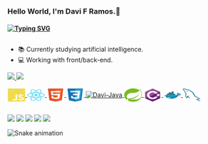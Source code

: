 ### Hello World, I'm Davi F Ramos.👋
#### [![Typing SVG](https://readme-typing-svg.herokuapp.com?color=%235C24B8&lines=Just+a+novice+developer.+;+Learning+Front%2Fback-end)](https://git.io/typing-svg)
##
- 📚 Currently studying artificial intelligence.
- 💻 Working with front/back-end.

<div>
  <a href="https://www.linkedin.com/in/davi-ramos-b21bb3238/">
   <img width="49%" src="https://github-readme-stats.vercel.app/api?username=davirframos&show_icons=true&theme=midnight-purple">   
  <img width="44%" src="https://github-readme-stats.vercel.app/api/top-langs/?username=davirframos&layout=compact&langs_count=7&theme=midnight-purple"/>
</div>

  <div style="display: inline_block"><br>
  <img align="center" alt="Davi-Js" height="30" width="40" src="https://raw.githubusercontent.com/devicons/devicon/master/icons/javascript/javascript-plain.svg">
  <img align="center" alt="Davi-React" height="30" width="40" src="https://raw.githubusercontent.com/devicons/devicon/master/icons/react/react-original.svg">
  <img align="center" alt="Davi-HTML" height="30" width="40" src="https://raw.githubusercontent.com/devicons/devicon/master/icons/html5/html5-original.svg">
  <img align="center" alt="Davi-CSS" height="30" width="40" src="https://raw.githubusercontent.com/devicons/devicon/master/icons/css3/css3-original.svg">
  <img align="center" alt="Davi-Java" height="30" width="40" src="https://cdn.jsdelivr.net/gh/devicons/devicon@latest/icons/java/java-original-wordmark.svg">
  <img align="center" alt="Davi-SpringBoot" height="30" width="40" src="https://raw.githubusercontent.com/devicons/devicon/master/icons/spring/spring-original.svg">
  <img align="center" alt="Davi-Csharp" height="30" width="40" src="https://raw.githubusercontent.com/devicons/devicon/master/icons/csharp/csharp-original.svg">
  <img align="center" alt="Davi-Docker" height="30" width="40" src="https://raw.githubusercontent.com/devicons/devicon/master/icons/docker/docker-original.svg">
  <img align="center" alt="Davi-MySQL" height="30" width="40" src="https://raw.githubusercontent.com/devicons/devicon/master/icons/mysql/mysql-original.svg">
</div>

##

<div> 
  <a href="https://www.instagram.com/framos.jpg/" target="_blank"><img src="https://img.shields.io/badge/-Instagram-%23E4405F?style=for-the-badge&logo=instagram&logoColor=white" target="_blank"></a>
  <a href = "mailto:davirframos@hotmail.com"><img src="https://img.shields.io/badge/-Gmail-%23333?style=for-the-badge&logo=gmail&logoColor=white" target="_blank"></a>
  <a href="https://www.linkedin.com/in/davi-ramos-b21bb3238/" target="_blank"><img src="https://img.shields.io/badge/-LinkedIn-%230077B5?style=for-the-badge&logo=linkedin&logoColor=white" target="_blank"></a>   
  <a href="https://github.com/davirframos" target="_blank"><img src="https://img.shields.io/badge/GitHub-100000?style=for-the-badge&logo=github&logoColor=white"></a> 
  <a href="https://leetcode.com/u/davirframos/" target="_blank"><img src="https://img.shields.io/badge/-LeetCode-FFA116?style=for-the-badge&logo=LeetCode&logoColor=black"></a> 

![Snake animation](https://github.com/davirframos)

</div>
